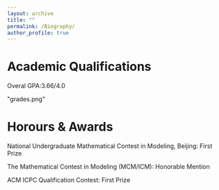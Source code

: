 ```yaml
---
layout: archive
title: ""
permalink: /Biography/
author_profile: true
---
```


Academic Qualifications
======
Overal GPA:3.66/4.0

"grades.png"


Horours & Awards
======
National Undergraduate Mathematical Contest in Modeling, Beijing: First Prize

The Mathematical Contest in Modeling (MCM/ICM): Honorable Mention

ACM ICPC Qualification Contest: First Prize
